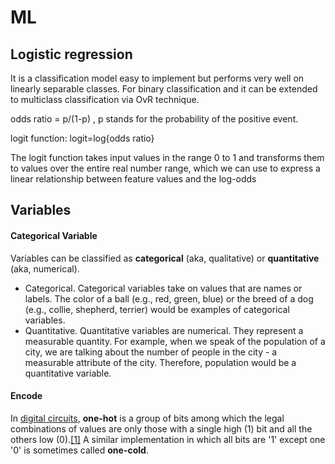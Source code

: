 # ML

## Logistic regression

It is a classification model easy to implement but performs very well on linearly separable classes. For binary classification and it can be extended to multiclass classification via OvR technique.

odds ratio = p/\(1-p\) , p stands for the probability of the positive event.

logit function: logit=log{odds ratio} 

The logit function takes input values in the range 0 to 1 and transforms them to values over the entire real number range, which we can use to express a linear relationship between feature values and the log-odds

## Variables

#### Categorical Variable

Variables can be classified as **categorical** \(aka, qualitative\) or **quantitative** \(aka, numerical\).

* Categorical. Categorical variables take on values that are names or labels. The color of a ball \(e.g., red, green, blue\) or the breed of a dog \(e.g., collie, shepherd, terrier\) would be examples of categorical variables. 
* Quantitative. Quantitative variables are numerical. They represent a measurable quantity. For example, when we speak of the population of a city, we are talking about the number of people in the city - a measurable attribute of the city. Therefore, population would be a quantitative variable.

#### Encode

In [digital circuits](https://en.wikipedia.org/wiki/Digital_circuits), **one-hot** is a group of bits among which the legal combinations of values are only those with a single high \(1\) bit and all the others low \(0\).[\[1\]](https://en.wikipedia.org/wiki/One-hot#cite_note-1) A similar implementation in which all bits are '1' except one '0' is sometimes called **one-cold**.

